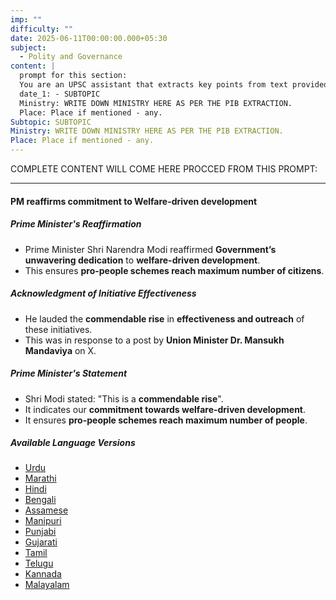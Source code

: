 ```yaml
---
imp: ""
difficulty: ""
date: 2025-06-11T00:00:00.000+05:30
subject:
  - Polity and Governance
content: |
  prompt for this section:
  You are an UPSC assistant that extracts key points from text provided by the user. Output ONLY the key points without additional comments. ENSURE 100% FACTUAL CORRECTNESS. take out the 5 most important from exam perspective. keypoints in a way that it covers the complete content in bullet points, each bullet point not more than 12 words.
  date_1: - SUBTOPIC
  Ministry: WRITE DOWN MINISTRY HERE AS PER THE PIB EXTRACTION.
  Place: Place if mentioned - any.
Subtopic: SUBTOPIC
Ministry: WRITE DOWN MINISTRY HERE AS PER THE PIB EXTRACTION.
Place: Place if mentioned - any.
---
```


COMPLETE CONTENT WILL COME HERE PROCCED FROM THIS PROMPT:

---

#### PM reaffirms commitment to Welfare-driven development

##### Prime Minister's Reaffirmation
- Prime Minister Shri Narendra Modi reaffirmed **Government’s unwavering dedication** to **welfare-driven development**.
- This ensures **pro-people schemes reach maximum number of citizens**.

##### Acknowledgment of Initiative Effectiveness
- He lauded the **commendable rise** in **effectiveness and outreach** of these initiatives.
- This was in response to a post by **Union Minister Dr. Mansukh Mandaviya** on X.

##### Prime Minister's Statement
- Shri Modi stated: "This is a **commendable rise**".
- It indicates our **commitment towards welfare-driven development**.
- It ensures **pro-people schemes reach maximum number of people**.

##### Available Language Versions
- [Urdu](https://pib.gov.in/PressReleasePage.aspx?PRID=2135639)
- [Marathi](https://pib.gov.in/PressReleasePage.aspx?PRID=2135685)
- [Hindi](https://pib.gov.in/PressReleasePage.aspx?PRID=2135693)
- [Bengali](https://pib.gov.in/PressReleasePage.aspx?PRID=2135680)
- [Assamese](https://pib.gov.in/PressReleasePage.aspx?PRID=2135723)
- [Manipuri](https://pib.gov.in/PressReleasePage.aspx?PRID=2135649)
- [Punjabi](https://pib.gov.in/PressReleasePage.aspx?PRID=2135730)
- [Gujarati](https://pib.gov.in/PressReleasePage.aspx?PRID=2135640)
- [Tamil](https://pib.gov.in/PressReleasePage.aspx?PRID=2135704)
- [Telugu](https://pib.gov.in/PressReleasePage.aspx?PRID=2135739)
- [Kannada](https://pib.gov.in/PressReleasePage.aspx?PRID=2135655)
- [Malayalam](https://pib.gov.in/PressReleasePage.aspx?PRID=2135628)